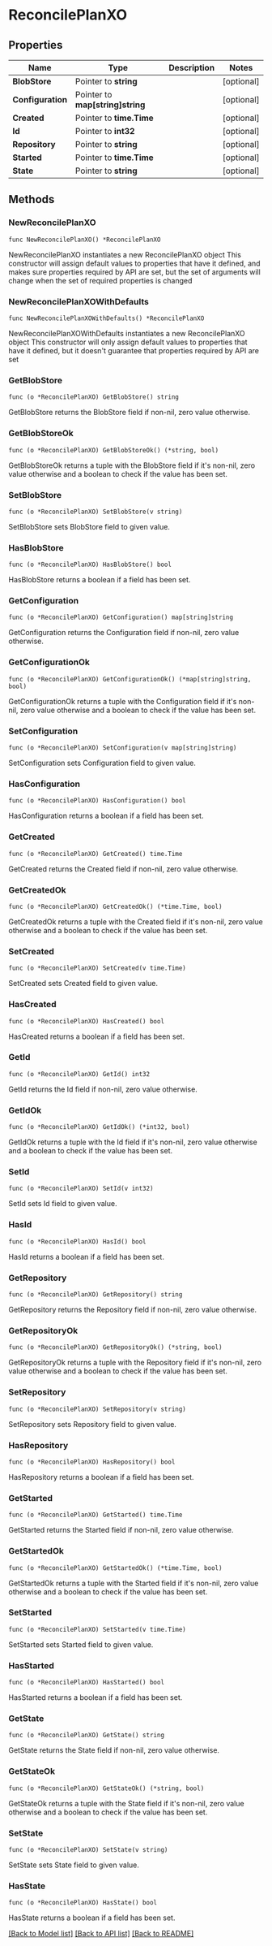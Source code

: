 # ReconcilePlanXO

## Properties

Name | Type | Description | Notes
------------ | ------------- | ------------- | -------------
**BlobStore** | Pointer to **string** |  | [optional] 
**Configuration** | Pointer to **map[string]string** |  | [optional] 
**Created** | Pointer to **time.Time** |  | [optional] 
**Id** | Pointer to **int32** |  | [optional] 
**Repository** | Pointer to **string** |  | [optional] 
**Started** | Pointer to **time.Time** |  | [optional] 
**State** | Pointer to **string** |  | [optional] 

## Methods

### NewReconcilePlanXO

`func NewReconcilePlanXO() *ReconcilePlanXO`

NewReconcilePlanXO instantiates a new ReconcilePlanXO object
This constructor will assign default values to properties that have it defined,
and makes sure properties required by API are set, but the set of arguments
will change when the set of required properties is changed

### NewReconcilePlanXOWithDefaults

`func NewReconcilePlanXOWithDefaults() *ReconcilePlanXO`

NewReconcilePlanXOWithDefaults instantiates a new ReconcilePlanXO object
This constructor will only assign default values to properties that have it defined,
but it doesn't guarantee that properties required by API are set

### GetBlobStore

`func (o *ReconcilePlanXO) GetBlobStore() string`

GetBlobStore returns the BlobStore field if non-nil, zero value otherwise.

### GetBlobStoreOk

`func (o *ReconcilePlanXO) GetBlobStoreOk() (*string, bool)`

GetBlobStoreOk returns a tuple with the BlobStore field if it's non-nil, zero value otherwise
and a boolean to check if the value has been set.

### SetBlobStore

`func (o *ReconcilePlanXO) SetBlobStore(v string)`

SetBlobStore sets BlobStore field to given value.

### HasBlobStore

`func (o *ReconcilePlanXO) HasBlobStore() bool`

HasBlobStore returns a boolean if a field has been set.

### GetConfiguration

`func (o *ReconcilePlanXO) GetConfiguration() map[string]string`

GetConfiguration returns the Configuration field if non-nil, zero value otherwise.

### GetConfigurationOk

`func (o *ReconcilePlanXO) GetConfigurationOk() (*map[string]string, bool)`

GetConfigurationOk returns a tuple with the Configuration field if it's non-nil, zero value otherwise
and a boolean to check if the value has been set.

### SetConfiguration

`func (o *ReconcilePlanXO) SetConfiguration(v map[string]string)`

SetConfiguration sets Configuration field to given value.

### HasConfiguration

`func (o *ReconcilePlanXO) HasConfiguration() bool`

HasConfiguration returns a boolean if a field has been set.

### GetCreated

`func (o *ReconcilePlanXO) GetCreated() time.Time`

GetCreated returns the Created field if non-nil, zero value otherwise.

### GetCreatedOk

`func (o *ReconcilePlanXO) GetCreatedOk() (*time.Time, bool)`

GetCreatedOk returns a tuple with the Created field if it's non-nil, zero value otherwise
and a boolean to check if the value has been set.

### SetCreated

`func (o *ReconcilePlanXO) SetCreated(v time.Time)`

SetCreated sets Created field to given value.

### HasCreated

`func (o *ReconcilePlanXO) HasCreated() bool`

HasCreated returns a boolean if a field has been set.

### GetId

`func (o *ReconcilePlanXO) GetId() int32`

GetId returns the Id field if non-nil, zero value otherwise.

### GetIdOk

`func (o *ReconcilePlanXO) GetIdOk() (*int32, bool)`

GetIdOk returns a tuple with the Id field if it's non-nil, zero value otherwise
and a boolean to check if the value has been set.

### SetId

`func (o *ReconcilePlanXO) SetId(v int32)`

SetId sets Id field to given value.

### HasId

`func (o *ReconcilePlanXO) HasId() bool`

HasId returns a boolean if a field has been set.

### GetRepository

`func (o *ReconcilePlanXO) GetRepository() string`

GetRepository returns the Repository field if non-nil, zero value otherwise.

### GetRepositoryOk

`func (o *ReconcilePlanXO) GetRepositoryOk() (*string, bool)`

GetRepositoryOk returns a tuple with the Repository field if it's non-nil, zero value otherwise
and a boolean to check if the value has been set.

### SetRepository

`func (o *ReconcilePlanXO) SetRepository(v string)`

SetRepository sets Repository field to given value.

### HasRepository

`func (o *ReconcilePlanXO) HasRepository() bool`

HasRepository returns a boolean if a field has been set.

### GetStarted

`func (o *ReconcilePlanXO) GetStarted() time.Time`

GetStarted returns the Started field if non-nil, zero value otherwise.

### GetStartedOk

`func (o *ReconcilePlanXO) GetStartedOk() (*time.Time, bool)`

GetStartedOk returns a tuple with the Started field if it's non-nil, zero value otherwise
and a boolean to check if the value has been set.

### SetStarted

`func (o *ReconcilePlanXO) SetStarted(v time.Time)`

SetStarted sets Started field to given value.

### HasStarted

`func (o *ReconcilePlanXO) HasStarted() bool`

HasStarted returns a boolean if a field has been set.

### GetState

`func (o *ReconcilePlanXO) GetState() string`

GetState returns the State field if non-nil, zero value otherwise.

### GetStateOk

`func (o *ReconcilePlanXO) GetStateOk() (*string, bool)`

GetStateOk returns a tuple with the State field if it's non-nil, zero value otherwise
and a boolean to check if the value has been set.

### SetState

`func (o *ReconcilePlanXO) SetState(v string)`

SetState sets State field to given value.

### HasState

`func (o *ReconcilePlanXO) HasState() bool`

HasState returns a boolean if a field has been set.


[[Back to Model list]](../README.md#documentation-for-models) [[Back to API list]](../README.md#documentation-for-api-endpoints) [[Back to README]](../README.md)


